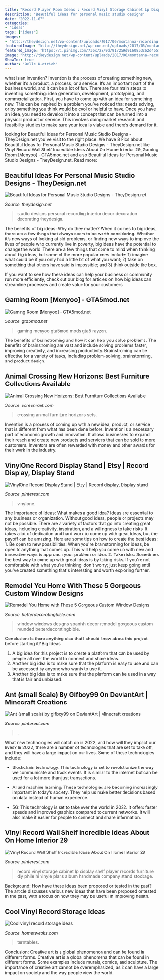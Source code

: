```yaml
---
title: "Record Player Room Ideas : Record Vinyl Storage Cabinet Lp Display Shelf Player Records Furniture Diy Phile Hi Vinyle Plans Album Handmade Company Stand Stockage"
description: "Beautiful ideas for personal music studio designs"
date: "2022-11-07"
categories:
- "ideas"
tags: ["ideas"]
images:
- "http://theydesign.net/wp-content/uploads/2017/06/montanna-recording-studio-decoration-ideas-design-interior-with-pertaining-to-personal-music-studio-designs-beautiful-ideas-for-personal-music-studio-designs.jpg"
featuredImage: "http://theydesign.net/wp-content/uploads/2017/06/montanna-recording-studio-decoration-ideas-design-interior-with-pertaining-to-personal-music-studio-designs-beautiful-ideas-for-personal-music-studio-designs.jpg"
featured_image: "https://i.pinimg.com/736x/25/9d/91/259d9160853262d4557ced1c234051a0.jpg"
image: "http://theydesign.net/wp-content/uploads/2017/06/montanna-recording-studio-decoration-ideas-design-interior-with-pertaining-to-personal-music-studio-designs-beautiful-ideas-for-personal-music-studio-designs.jpg"
ShowToc: true
author: "Belle Dietrich"
---
```



what is an invention?
Invention is the process of creating something new, whether it’s a product, a process, or a service. It’s an important part of the business world, and it can be a lot of fun.
There are four main steps to inventing something: idea generation, development, prototyping, and commercialization. First, you have to come up with an idea for something new. This can be inspired by a problem you’ve noticed that needs solving, or by something you think would be cool or helpful to have. Once you have an idea, you need to develop it into a concept that can be turned into a physical product or service. This involves doing market research and feasibility studies to make sure your idea is viable and there’s demand for it.

	

		
looking for Beautiful Ideas for Personal Music Studio Designs - TheyDesign.net you've visit to the right place. We have 8 Pics about Beautiful Ideas for Personal Music Studio Designs - TheyDesign.net like Vinyl Record Wall Shelf Incredible Ideas About On Home Interior 29, Gaming Room [Menyoo] - GTA5mod.net and also Beautiful Ideas for Personal Music Studio Designs - TheyDesign.net. Read more:
		
    
## Beautiful Ideas For Personal Music Studio Designs - TheyDesign.net

<img loading=lazy src="http://theydesign.net/wp-content/uploads/2017/06/montanna-recording-studio-decoration-ideas-design-interior-with-pertaining-to-personal-music-studio-designs-beautiful-ideas-for-personal-music-studio-designs.jpg" onerror="this.onerror=null;this.src='https://tse2.mm.bing.net/th?id=OIP.6IqurHwlXcH0ZQoAngHSHAHaMl&amp;pid=15.1';" alt="Beautiful Ideas for Personal Music Studio Designs - TheyDesign.net">

_Source: theydesign.net_

>studio designs personal recording interior decor decoration decorating theydesign. 

	

The benefits of big ideas: Why do they matter?
When it comes to big ideas, there are a few things that always seem to be worth considering. Whether it’s new ways of looking at old problems, or finding new ways to improve the lives of people who currently live in poverty, big ideas have the potential to change the world.
There are a few things that come to mind when thinking about big ideas, but some of the more popular ones include: 1) imagine what could be if you only had a little bit of what you want; 2) take on something that others have said is impossible; and 3) think outside the box.

If you want to see how these ideas can help your business or community run more efficiently, check out our blog for articles on how big ideas can streamline processes and create value for your customers.

    
## Gaming Room [Menyoo] - GTA5mod.net

<img loading=lazy src="https://gta5mod.net/wp-content/uploads/2020/10/Gaming-Room2.jpg" onerror="this.onerror=null;this.src='https://tse4.mm.bing.net/th?id=OIP.B9XUnyImWVVLfRI4fxwEnwHaEI&amp;pid=15.1';" alt="Gaming Room [Menyoo] - GTA5mod.net">

_Source: gta5mod.net_

>gaming menyoo gta5mod mods gta5 rayzen. 

	

The benefits of brainstroming and how it can help you solve problems.
The benefits of brainstroming are vast and include solving problems faster, improving creativity, and increasing productivity. Brainstroming can be effective for a variety of tasks, including problem-solving, brainstorming, and product design.

    
## Animal Crossing New Horizons: Best Furniture Collections Available

<img loading=lazy src="https://static1.srcdn.com/wordpress/wp-content/uploads/2020/08/animal-crossing-furniture-set-1.jpg" onerror="this.onerror=null;this.src='https://tse3.mm.bing.net/th?id=OIP.quGoGaOe6K5QGaROC5AyYwHaDt&amp;pid=15.1';" alt="Animal Crossing New Horizons: Best Furniture Collections Available">

_Source: screenrant.com_

>crossing animal furniture horizons sets. 

	

Invention is a process of coming up with a new idea, product, or service that is different from what has been done before. Invention is a necessary part of economic growth and innovation. It allows businesses to expand their reach and create new products and services that can be sold to more customers. Inventors are often rewarded with money and other awards for their work in the industry.

    
## VinylOne Record Display Stand | Etsy | Record Display, Display Stand

<img loading=lazy src="https://i.pinimg.com/736x/a2/dc/33/a2dc33d2f3347f44ca8e57ea15b9c8d8.jpg" onerror="this.onerror=null;this.src='https://tse4.mm.bing.net/th?id=OIP.CywEvt7xjxJUg9bBcVlxYgHaE8&amp;pid=15.1';" alt="VinylOne Record Display Stand | Etsy | Record display, Display stand">

_Source: pinterest.com_

>vinylone. 

	

The Importance of Ideas: What makes a good idea?
Ideas are essential to any business or organization. Without good ideas, people or projects may not be possible. There are a variety of factors that go into creating great ideas, including creativity, inspiration, and a willingness to take risks. It takes a lot of dedication and hard work to come up with great ideas, but the payoff can be amazing. Here are some tips on how to create the best ideas: 1. Be open to new possibilities: When you're brainstorming for ideas, be open to anything that comes up. This will help you come up with new and innovative ways to approach your problem or idea. 2. Take risks: Sometimes the best way to come up with great ideas is by taking risks. If you're not comfortable with what you're thinking, don't worry; just keep going until you've created something that's interesting and worth exploring further. 
    
## Remodel You Home With These 5 Gorgeous Custom Window Designs

<img loading=lazy src="http://betterdecoratingbible.com/wp-content/uploads/2015/10/spanish-home-decor-rounded-windows.jpg" onerror="this.onerror=null;this.src='https://tse1.mm.bing.net/th?id=OIP.p6QlrlrZ4eyfi4SL5y6N4wHaLL&amp;pid=15.1';" alt="Remodel You Home with These 5 Gorgeous Custom Window Designs">

_Source: betterdecoratingbible.com_

>window windows designs spanish decor remodel gorgeous custom rounded betterdecoratingbible. 

	

Conclusion: Is there anything else that I should know about this project before starting it?
Big Ideas:
1. A big idea for this project is to create a platform that can be used by people all over the world to connect and share ideas.
2. Another big idea is to make sure that the platform is easy to use and can be accessed by anyone who wants to use it.
3. Another big idea is to make sure that the platform can be used in a way that is fair and unbiased.

    
## Ant (small Scale) By Gifboy99 On DeviantArt | Minecraft Creations

<img loading=lazy src="https://i.pinimg.com/736x/3b/3e/24/3b3e24ed35d21f7ba9fc16c0344f33bb.jpg" onerror="this.onerror=null;this.src='https://tse4.mm.bing.net/th?id=OIP.-U9kLXz7Odly26xXA_9zfwHaFj&amp;pid=15.1';" alt="Ant (small scale) by gifboy99 on DeviantArt | Minecraft creations">

_Source: pinterest.com_

>. 

	

What new technologies will catch on in 2022, and how will they impact our lives?
In 2022, there are a number of technologies that are set to take off, and they will have a large impact on our lives. Some of these technologies include: 
- Blockchain technology: This technology is set to revolutionize the way we communicate and track events. It is similar to the internet but can be used for a lot more than just transactions. 

- AI and machine learning: These technologies are becoming increasingly important in today’s society. They help us make better decisions based on data instead of human experience. 

- 5G: This technology is set to take over the world in 2022. It offers faster speeds and improved graphics compared to current networks. It will also make it easier for people to connect and share information.

    
## Vinyl Record Wall Shelf Incredible Ideas About On Home Interior 29

<img loading=lazy src="https://i.pinimg.com/736x/25/9d/91/259d9160853262d4557ced1c234051a0.jpg" onerror="this.onerror=null;this.src='https://tse2.mm.bing.net/th?id=OIP.jLZ-2HEz-25Nz_F9dNVo1gHaJv&amp;pid=15.1';" alt="Vinyl Record Wall Shelf Incredible Ideas About On Home Interior 29">

_Source: pinterest.com_

>record vinyl storage cabinet lp display shelf player records furniture diy phile hi vinyle plans album handmade company stand stockage. 

	

Background: How have these ideas been proposed or tested in the past?
The article discusses various new ideas that have been proposed or tested in the past, with a focus on how they may be useful in improving health.

    
## Cool Vinyl Record Storage Ideas

<img loading=lazy src="http://hometweaks.com/media/images/20191002/cool-vinyl-record-storage-ideas-121570042308-original.jpg" onerror="this.onerror=null;this.src='https://tse3.mm.bing.net/th?id=OIP.7U2mTZ4mSjk4T3i9y5eDegHaLH&amp;pid=15.1';" alt="Cool vinyl record storage ideas">

_Source: hometweaks.com_

>turntables. 

	

Conclusion: Creative art is a global phenomenon and can be found in different forms.
Creative art is a global phenomena that can be found in different forms. Some examples include murals, comics, and sculpture. The importance of creative art cannot be overemphasized, as it can have a large impact on society and the way people view the world.

